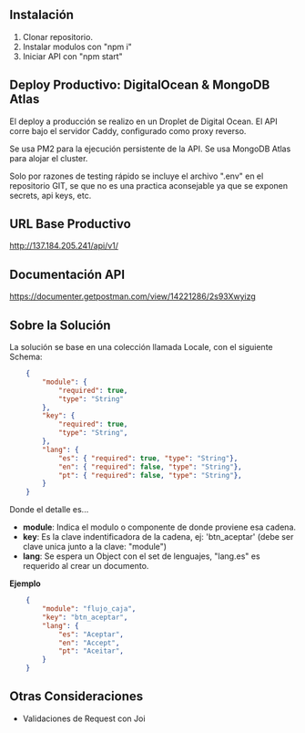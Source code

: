
## Instalación

1. Clonar repositorio.
2. Instalar modulos con "npm i" 
3. Iniciar API con "npm start"

## Deploy Productivo: DigitalOcean & MongoDB Atlas

El deploy a producción se realizo en un Droplet de Digital Ocean. El API corre bajo el servidor Caddy, configurado como proxy reverso. 

Se usa PM2 para la ejecución persistente de la API. Se usa MongoDB Atlas para alojar el cluster. 

Solo por razones de testing rápido se incluye el archivo ".env" en el repositorio GIT, se que no es una practica aconsejable ya que se exponen secrets, api keys, etc.


## URL Base Productivo
http://137.184.205.241/api/v1/

## Documentación API
https://documenter.getpostman.com/view/14221286/2s93Xwyizg

## Sobre la Solución

La solución se base en una colección llamada Locale, con el siguiente Schema:

```json
    {
        "module": {
            "required": true,
            "type": "String"
        },
        "key": {
            "required": true,
            "type": "String",        
        },
        "lang": {
            "es": { "required": true, "type": "String"},        
            "en": { "required": false, "type": "String"},
            "pt": { "required": false, "type": "String"},           
        }
    }
```

Donde el detalle es...

- **module**: Indica el modulo o componente de donde proviene esa cadena.
- **key**: Es la clave indentificadora de la cadena, ej: 'btn_aceptar' (debe ser clave unica junto a la clave: "module")
- **lang**: Se espera un Object con el set de lenguajes, "lang.es" es requerido al crear un documento.


**Ejemplo**


```json
    {
        "module": "flujo_caja",
        "key": "btn_aceptar",
        "lang": {
            "es": "Aceptar",        
            "en": "Accept",
            "pt": "Aceitar",           
        }
    }
```

## Otras Consideraciones

- Validaciones de Request con Joi